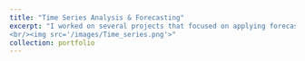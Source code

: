 ```yaml
---
title: "Time Series Analysis & Forecasting"
excerpt: "I worked on several projects that focused on applying forecasting methodologies to real-world data as part of my uni coursework. I gained valuable experience in decomposing time series data into trend and seasonal components, identifying patterns using autocorrelation, and incorporating external variables to better explain the behavior of response variables. For our final project, my group implemented a real-life estimator powered by actual electricity consumption data and compared the performance of static and dynamic ARIMA forecasters. Our analysis concluded that the dynamic model consistently outperformed the static model, highlighting the importance of up-to-date data collection in improving forecast accuracy. <br/><br/>These projects not only enhanced my understanding of time series analysis but also equipped me with practical skills in selecting and applying the right forecasting methods for industrial applications. Additionally, they underscored the role of accurate forecasting in informing organisational decision-making, making data-driven strategies more effective. [Here](https://metedb.github.io/time-series-analysis/) are the reports and detailed analyses.
<br/><img src='/images/Time_series.png'>"
collection: portfolio
---
```



